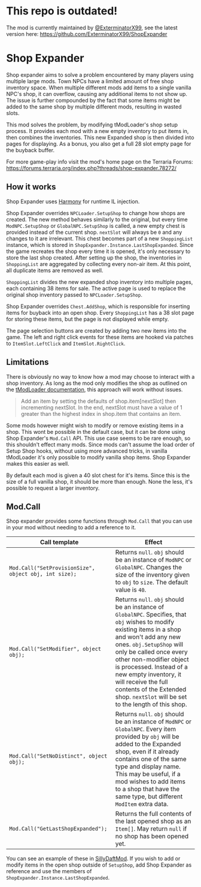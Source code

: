 ﻿# This repo is outdated!

The mod is currently maintained by [@ExterminatorX99](https://github.com/ExterminatorX99), see the latest version here: https://github.com/ExterminatorX99/ShopExpander

# Shop Expander

Shop expander aims to solve a problem encountered by many players using multiple large mods. Town NPCs have a limited amount of free shop inventory space. When multiple different mods add items to a single vanilla NPC's shop, it can overflow, causing any additional items to not show up. The issue is further compounded by the fact that some items might be added to the same shop by multiple different mods, resulting in wasted slots.

This mod solves the problem, by modifying tModLoader's shop setup process. It provides each mod with a new empty inventory to put items in, then combines the inventories. This new Expanded shop is then divided into pages for displaying. As a bonus, you also get a full 28 slot empty page for the buyback buffer.

For more game-play info visit the mod's home page on the Terraria Forums: https://forums.terraria.org/index.php?threads/shop-expander.78272/

## How it works

Shop Expander uses [Harmony](https://github.com/pardeike/Harmony) for runtime IL injection.

Shop Expander overrides `NPCLoader.SetupShop` to change how shops are created. The new method behaves similarly to the original, but every time `ModNPC.SetupShop` or `GlobalNPC.SetupShop` is called, a new empty chest is provided instead of the current shop. `nextSlot` will always be `0` and any changes to it are irrelevant. This chest becomes part of a new `ShoppingList` instance, which is stored in `ShopExpander.Instance.LastShopExpanded`. Since the game recreates the shop every time it is opened, it's only necessary to store the last shop created. After setting up the shop, the inventories in `ShoppingList` are aggregated by collecting every non-air item. At this point, all duplicate items are removed as well.

`ShoppingList` divides the new expanded shop inventory into multiple pages, each containing 38 items for sale. The active page is used to replace the original shop inventory passed to `NPCLoader.SetupShop`.

Shop Expander overrides `Chest.AddShop`, which is responsible for inserting items for buyback into an open shop. Every `ShoppingList` has a 38 slot page for storing these items, but the page is not displayed while empty.

The page selection buttons are created by adding two new items into the game. The left and right click events for these items are hooked via patches to `ItemSlot.LeftClick` and `ItemSlot.RightClick`.

## Limitations

There is obviously no way to know how a mod may choose to interact with a shop inventory. As long as the mod only modifies the shop as outlined on the [tModLoader documentation](http://blushiemagic.github.io/tModLoader/html/class_terraria_1_1_mod_loader_1_1_global_n_p_c.html#a5fd0754440bfc039de5425b200c202a1), this approach will work without issues.

> Add an item by setting the defaults of shop.item[nextSlot] then incrementing nextSlot. In the end, nextSlot must have a value of 1 greater than the highest index in shop.item that contains an item.

Some mods however might wish to modify or remove existing items in a shop. This wont be possible in the default case, but it can be done using Shop Expander's `Mod.Call` API. This use case seems to be rare enough, so this shouldn't effect many mods. Since mods can't assume the load order of Setup Shop hooks, without using more advanced tricks, in vanilla tModLoader it's only possible to modify vanilla shop items. Shop Expander makes this easier as well.

By default each mod is given a 40 slot chest for it's items. Since this is the size of a full vanilla shop, it should be more than enough. None the less, it's possible to request a larger inventory.

## Mod.Call

Shop expander provides some functions through `Mod.Call` that you can use in your mod without needing to add a reference to it.

| Call template | Effect |
| --- | --- |
| `Mod.Call("SetProvisionSize", object obj, int size);` | Returns `null`. `obj` should be an instance of `ModNPC` or `GlobalNPC`. Changes the size of the inventory given to `obj` to `size`. The default value is `40`. |
| `Mod.Call("SetModifier", object obj);` | Returns `null`. `obj` should be an instance of `GlobalNPC`. Specifies, that `obj` wishes to modify existing items in a shop and won't add any new ones. `obj.SetupShop` will only be called once every other non-modifier object is processed. Instead of a new empty inventory, it will receive the full contents of the Extended shop. `nextSlot` will be set to the length of this shop.
| `Mod.Call("SetNoDistinct", object obj);` | Returns `null`. `obj` should be an instance of `ModNPC` or `GlobalNPC`. Every item provided by `obj` will be added to the Expanded shop, even if it already contains one of the same type and display name. This may be useful, if a mod wishes to add items to a shop that have the same type, but different `ModItem` extra data.
| `Mod.Call("GetLastShopExpanded");` | Returns the full contents of the last opened shop as an `Item[]`. May return `null` if no shop has been opened yet. |

You can see an example of these in [SillyDaftMod](SillyDaftMod/SillyDaftMod.cs). If you wish to add or modify items in the open shop outside of `SetupShop`, add Shop Expander as reference and use the members of `ShopExpander.Instance.LastShopExpanded`.
